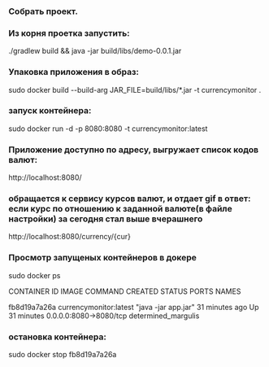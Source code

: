 ### Собрать проект.
### Из корня проетка запустить:
./gradlew build && java -jar build/libs/demo-0.0.1.jar

### Упаковка приложения в образ:
sudo docker build --build-arg JAR_FILE=build/libs/\*.jar -t currencymonitor .

### запуск контейнера:
sudo docker run -d -p 8080:8080 -t currencymonitor:latest

### Приложение доступно по адресу, выгружает список кодов валют:
http://localhost:8080/
### обращается к сервису курсов валют, и отдает gif в ответ: если курс по отношению к заданной валюте(в файле настройки)  за сегодня стал выше вчерашнего
http://localhost:8080/currency/{cur}

### Просмотр запущеных контейнеров в докере
sudo docker ps

CONTAINER ID        IMAGE                    COMMAND               CREATED             STATUS              PORTS                    NAMES

fb8d19a7a26a        currencymonitor:latest   "java -jar app.jar"   31 minutes ago      Up 31 minutes       0.0.0.0:8080->8080/tcp   determined_margulis
### остановка контейнера:
sudo docker stop fb8d19a7a26a

